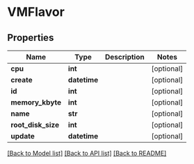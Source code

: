 # VMFlavor

## Properties
Name | Type | Description | Notes
------------ | ------------- | ------------- | -------------
**cpu** | **int** |  | [optional] 
**create** | **datetime** |  | [optional] 
**id** | **int** |  | [optional] 
**memory_kbyte** | **int** |  | [optional] 
**name** | **str** |  | [optional] 
**root_disk_size** | **int** |  | [optional] 
**update** | **datetime** |  | [optional] 

[[Back to Model list]](../README.md#documentation-for-models) [[Back to API list]](../README.md#documentation-for-api-endpoints) [[Back to README]](../README.md)


